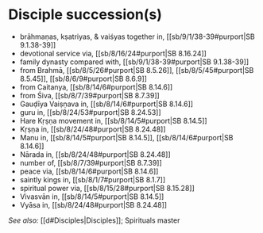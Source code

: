 # Disciple succession(s)

* brāhmaṇas, kṣatriyas, & vaiśyas together in, [[sb/9/1/38-39#purport|SB 9.1.38-39]]
* devotional service via, [[sb/8/16/24#purport|SB 8.16.24]]
* family dynasty compared with, [[sb/9/1/38-39#purport|SB 9.1.38-39]]
* from Brahmā, [[sb/8/5/26#purport|SB 8.5.26]], [[sb/8/5/45#purport|SB 8.5.45]], [[sb/8/6/9#purport|SB 8.6.9]]
* from Caitanya, [[sb/8/14/6#purport|SB 8.14.6]]
* from Śiva, [[sb/8/7/39#purport|SB 8.7.39]]
* Gauḍīya Vaiṣṇava in, [[sb/8/14/6#purport|SB 8.14.6]]
* guru in, [[sb/8/24/53#purport|SB 8.24.53]]
* Hare Kṛṣṇa movement in, [[sb/8/14/5#purport|SB 8.14.5]]
* Kṛṣṇa in, [[sb/8/24/48#purport|SB 8.24.48]]
* Manu in, [[sb/8/14/5#purport|SB 8.14.5]], [[sb/8/14/6#purport|SB 8.14.6]]
* Nārada in, [[sb/8/24/48#purport|SB 8.24.48]]
* number of, [[sb/8/7/39#purport|SB 8.7.39]]
* peace via, [[sb/8/14/6#purport|SB 8.14.6]]
* saintly kings in, [[sb/8/1/7#purport|SB 8.1.7]]
* spiritual power via, [[sb/8/15/28#purport|SB 8.15.28]]
* Vivasvān in, [[sb/8/14/5#purport|SB 8.14.5]]
* Vyāsa in, [[sb/8/24/48#purport|SB 8.24.48]]

*See also:* [[d#Disciples|Disciples]]; Spirituals master
